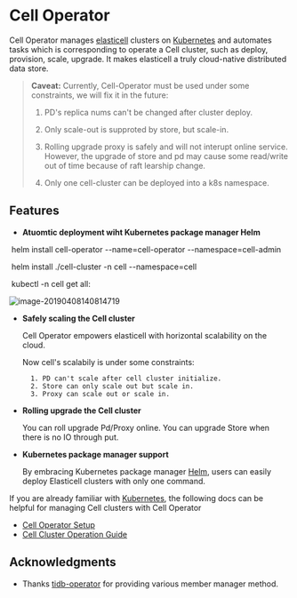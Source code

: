 # Cell Operator


Cell Operator manages [elasticell](https://github.com/deepfabric/elasticell) clusters on [Kubernetes](https://kubernetes.io) and automates tasks which is corresponding to operate a Cell cluster,  such as deploy,  provision,  scale,  upgrade. It makes elasticell a truly cloud-native distributed data store.

> **Caveat:** Currently, Cell-Operator must be  used under some constraints, we will fix it in the future:
>
> 1. PD's replica nums can't be changed after cluster deploy.
>
> 2. Only scale-out is supproted by store,  but scale-in.
>
> 3. Rolling upgrade proxy is safely and will not interupt online service. However,  the upgrade of store and pd may cause some read/write out of time because of raft learship change.
>
> 4. Only one cell-cluster can be deployed into a k8s namespace.
>
>    

## Features

- __Atuomtic deployment wiht Kubernetes package manager Helm__

​      helm install cell-operator --name=cell-operator --namespace=cell-admin

​      helm install ./cell-cluster -n cell --namespace=cell

​      kubectl -n cell get all:

![image-20190408140814719](/Users/load/code/go/src/github.com/deepfabric/elasticell-operator/cell-cluster-in-k8s.png)

- __Safely scaling the Cell cluster__

    Cell Operator empowers elasticell with horizontal scalability on the cloud.

    Now cell's scalabily is under some constraints: 

        1. PD can't scale after cell cluster initialize.
        2. Store can only scale out but scale in.
        3. Proxy can scale out or scale in.        

- __Rolling upgrade the Cell cluster__

    You can roll upgrade Pd/Proxy online.
    You can upgrade Store when there is no IO through put.

- __Kubernetes package manager support__

    By embracing Kubernetes package manager [Helm](https://helm.sh), users can easily deploy Elasticell clusters with only one command.



If you are already familiar with [Kubernetes](https://kubernetes.io), 
the following docs can be helpful for managing Cell clusters with Cell Operator

- [Cell Operator Setup](.docs/cell-operator.md)
- [Cell Cluster Operation Guide](.docs/cell-cluster.md)

## Acknowledgments

- Thanks [tidb-operator](https://github.com/pingcap/tidb-operator) for providing various member manager method.
